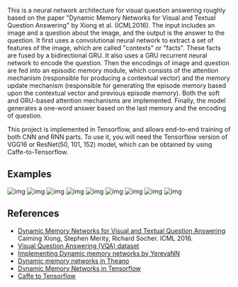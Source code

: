 This is a neural network architecture for visual question answering roughly based on the paper "Dynamic Memory Networks for Visual and Textual Question Answering" by Xiong et al. (ICML2016). The input includes an image and a question about the image, and the output is the answer to the question. It first uses a convolutional neural network to extract a set of features of the image, which are called "contexts" or "facts". These facts are fused by a bidirectional GRU. It also uses a GRU recurrent neural network to encode the question. Then the encodings of image and question are fed into an episodic memory module, which consists of the attention mechanism (responsible for producing a contextual vector) and the memory update mechanism (responsible for generating the episode memory based upon the contextual vector and previous episode memory). Both the soft and GRU-based attention mechanisms are implemented. Finally, the model generates a one-word answer based on the last memory and the encoding of question. 

This project is implemented in Tensorflow, and allows end-to-end training of both CNN and RNN parts. To use it, you will need the Tensorflow version of VGG16 or ResNet(50, 101, 152) model, which can be obtained by using Caffe-to-Tensorflow. 

Examples
----------
![img](examples/COCO_val2014_000000052470_524702_result.jpg)
![img](examples/COCO_val2014_000000052527_525272_result.jpg)
![img](examples/COCO_val2014_000000131207_1312070_result.jpg)
![img](examples/COCO_val2014_000000235984_2359841_result.jpg)
![img](examples/COCO_val2014_000000078820_788200_result.jpg)
![img](examples/COCO_val2014_000000367029_3670291_result.jpg)
![img](examples/COCO_val2014_000000393282_3932820_result.jpg)
![img](examples/COCO_val2014_000000576827_5768271_result.jpg)
![img](examples/COCO_val2014_000000445682_4456821_result.jpg)

References
----------

* [Dynamic Memory Networks for Visual and Textual Question Answering](https://arxiv.org/abs/1603.01417) Caiming Xiong, Stephen Merity, Richard Socher. ICML 2016.
* [Visual Question Answering (VQA) dataset](http://visualqa.org/)
* [Implementing Dynamic memory networks by YerevaNN](https://yerevann.github.io/2016/02/05/implementing-dynamic-memory-networks/)
* [Dynamic memory networks in Theano](https://github.com/YerevaNN/Dynamic-memory-networks-in-Theano)
* [Dynamic Memory Networks in Tensorflow](https://github.com/therne/dmn-tensorflow)
* [Caffe to Tensorflow](https://github.com/ethereon/caffe-tensorflow)

